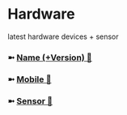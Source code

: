 # Hardware
latest hardware devices + sensor

### ➼ [Name (+Version) 📛](Name)
### ➼ [Mobile 📱](Mobile)
### ➼ [Sensor 📡](Sensor)
